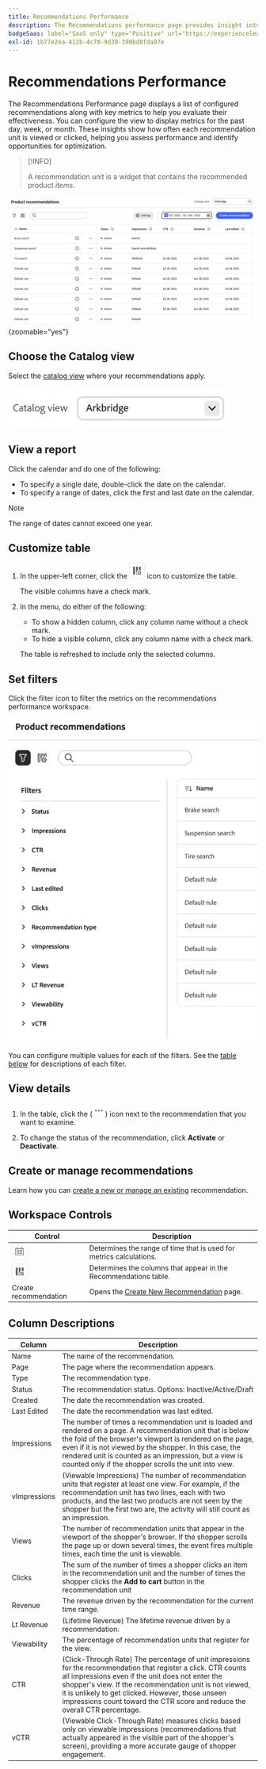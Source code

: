 ```yaml
---
title: Recommendations Performance
description: The Recommendations performance page provides insight into how well your product recommendations are performing.
badgeSaas: label="SaaS only" type="Positive" url="https://experienceleague.adobe.com/en/docs/commerce/user-guides/product-solutions" tooltip="Applies to Adobe Commerce as a Cloud Service and Adobe Commerce Optimizer projects only (Adobe-managed SaaS infrastructure)."
exl-id: 1b77e2ea-412b-4c78-9d38-390bd8fda87e
---
```

# Recommendations Performance

The Recommendations Performance page displays a list of configured recommendations along with key metrics to help you evaluate their effectiveness. You can configure the view to display metrics for the past day, week, or month. These insights show how often each recommendation unit is viewed or clicked, helping you assess performance and identify opportunities for optimization.

>[!INFO]
>
>A recommendation unit is a widget that contains the recommended product _items_.

![Recommendations Performance](../assets/rec-performance.png){zoomable="yes"}

## Choose the **Catalog view**

Select the [catalog view](../setup/catalog-view.md) where your recommendations apply.

![Catalog View](../assets/catalog-view.png)

## View a report

Click the calendar and do one of the following:

- To specify a single date, double-click the date on the calendar.
- To specify a range of dates, click the first and last date on the calendar.

>[!NOTE]
>
>The range of dates cannot exceed one year.

## Customize table

1. In the upper-left corner, click the ![Column selector](../assets/icon-show-hide-columns.png) icon to customize the table.

   The visible columns have a check mark.

1. In the menu, do either of the following:

   - To show a hidden column, click any column name without a check mark.
   - To hide a visible column, click any column name with a check mark.

   The table is refreshed to include only the selected columns.

## Set filters

Click the filter icon to filter the metrics on the recommendations performance workspace.

![Filter Metrics](../assets/rec-filters.png)

You can configure multiple values for each of the filters. See the [table below](#column-descriptions) for descriptions of each filter.

## View details

1. In the table, click the (![More selector](../assets/btn-more.png)) icon next to the recommendation that you want to examine.

1. To change the status of the recommendation, click **Activate** or **Deactivate**.

## Create or manage recommendations

Learn how you can [create a new or manage an existing](../merchandising/recommendations/create.md) recommendation.

## Workspace Controls

|Control|Description|
|---|---|
|![Calendar selector](../assets/icon-calendar.png)|Determines the range of time that is used for metrics calculations.|
|![Column selector](../assets/icon-show-hide-columns.png)|Determines the columns that appear in the Recommendations table.|
|Create recommendation|Opens the [Create New Recommendation](../merchandising/recommendations/create.md) page.|

## Column Descriptions

|Column|Description|
|---|---|
|Name|The name of the recommendation.|
|Page|The page where the recommendation appears.|
|Type|The recommendation type.|
|Status|The recommendation status. Options: Inactive/Active/Draft|
|Created|The date the recommendation was created.|
|Last Edited|The date the recommendation was last edited.|
|Impressions|The number of times a recommendation unit is loaded and rendered on a page. A recommendation unit that is below the fold of the browser's viewport is rendered on the page, even if it is not viewed by the shopper. In this case, the rendered unit is counted as an impression, but a view is counted only if the shopper scrolls the unit into view.|
|vImpressions|(Viewable Impressions) The number of recommendation units that register at least one view. For example, if the recommendation unit has two lines, each with two products, and the last two products are not seen by the shopper but the first two are, the activity will still count as an impression.|
|Views|The number of recommendation units that appear in the viewport of the shopper's browser. If the shopper scrolls the page up or down several times, the event fires multiple times, each time the unit is viewable.|
|Clicks|The sum of the number of times a shopper clicks an item in the recommendation unit and the number of times the shopper clicks the **Add to cart** button in the recommendation unit|
|Revenue|The revenue driven by the recommendation for the current time range.|
|Lt Revenue|(Lifetime Revenue) The lifetime revenue driven by a recommendation.|
|Viewability|The percentage of recommendation units that register for the view.|
|CTR|(Click-Through Rate) The percentage of unit impressions for the recommendation that register a click. CTR counts all impressions even if the unit does not enter the shopper's view. If the recommendation unit is not viewed, it is unlikely to get clicked. However, those unseen impressions count toward the CTR score and reduce the overall CTR percentage.|
|vCTR|(Viewable Click-Through Rate) measures clicks based only on viewable impressions (recommendations that actually appeared in the visible part of the shopper's screen), providing a more accurate gauge of shopper engagement.|

